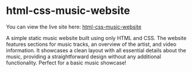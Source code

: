 # html-css-music-website

You can view the live site here: [html-css-music-website](https://your-render-app-url)

A simple static music website built using only HTML and CSS. The website features sections for music tracks, an overview of the artist, and video information. It showcases a clean layout with all essential details about the music, providing a straightforward design without any additional functionality. Perfect for a basic music showcase!
